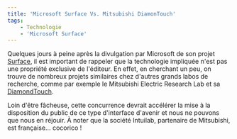 ```yaml
---
title: 'Microsoft Surface Vs. Mitsubishi DiamonTouch'
tags:
    - Technologie
    - 'Microsoft Surface'
---
```


Quelques jours à peine après la divulgation par Microsoft de son projet
[Surface](http://www.microsoft.com/surface/fr-fr), il est important de rappeler
que la technologie impliquée n'est pas une propriété exclusive de l'éditeur. En
effet, en cherchant un peu, on trouve de nombreux projets similaires chez
d'autres grands labos de recherche, comme par exemple le Mitsubishi Electric
Research Lab et sa [DiamondTouch](http://en.wikipedia.org/wiki/DiamondTouch).

<!-- more -->

Loin d'être fâcheuse, cette concurrence devrait accélérer la mise à la
disposition du public de ce type d'interface d'avenir et nous ne pouvons que
nous en réjouir. À noter que la société Intuilab, partenaire de Mitsubishi, est
française… cocorico !
